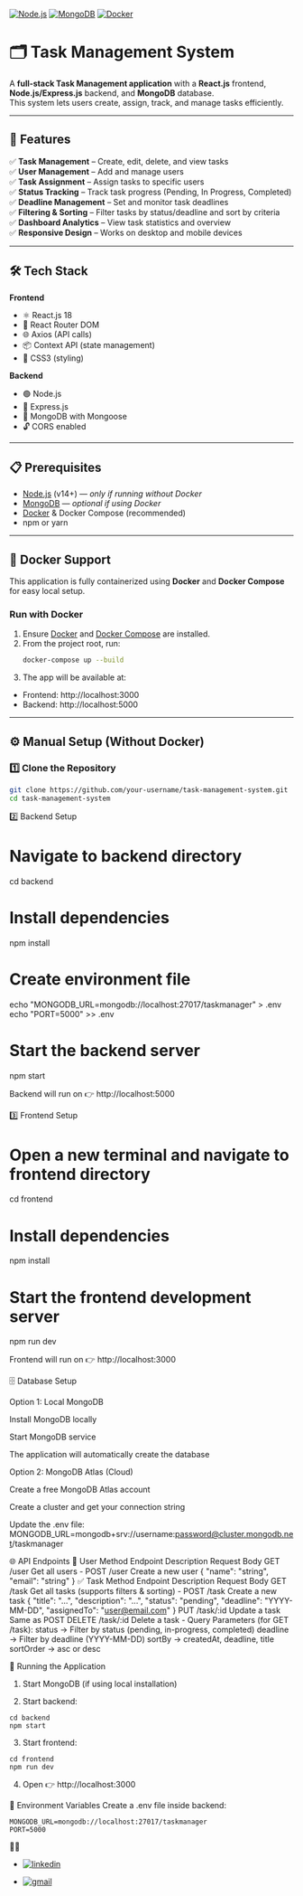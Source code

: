 [![Node.js](https://img.shields.io/badge/Node.js-18.x-green?logo=node.js)](https://nodejs.org/)
[![MongoDB](https://img.shields.io/badge/MongoDB-Atlas%20or%20Local-green?logo=mongodb)](https://mongodb.com/)
[![Docker](https://img.shields.io/badge/Docker-Compose-blue?logo=docker)](https://docker.com/)

# 🗂️ Task Management System

A **full-stack Task Management application** with a **React.js** frontend, **Node.js/Express.js** backend, and **MongoDB** database.  
This system lets users create, assign, track, and manage tasks efficiently.

---

## 🚀 Features
✅ **Task Management** – Create, edit, delete, and view tasks  
✅ **User Management** – Add and manage users  
✅ **Task Assignment** – Assign tasks to specific users  
✅ **Status Tracking** – Track task progress (Pending, In Progress, Completed)  
✅ **Deadline Management** – Set and monitor task deadlines  
✅ **Filtering & Sorting** – Filter tasks by status/deadline and sort by criteria  
✅ **Dashboard Analytics** – View task statistics and overview  
✅ **Responsive Design** – Works on desktop and mobile devices

---

## 🛠️ Tech Stack
**Frontend**
- ⚛️ React.js 18  
- 🔀 React Router DOM  
- 🌐 Axios (API calls)  
- 📦 Context API (state management)  
- 🎨 CSS3 (styling)

**Backend**
- 🟢 Node.js  
- 🚂 Express.js  
- 🍃 MongoDB with Mongoose  
- 🔓 CORS enabled

---

## 📋 Prerequisites

- [Node.js](https://nodejs.org/) (v14+) — *only if running without Docker*
- [MongoDB](https://www.mongodb.com/) — *optional if using Docker*
- [Docker](https://www.docker.com/) & Docker Compose (recommended)
- npm or yarn

---
## 🐳 Docker Support

This application is fully containerized using **Docker** and **Docker Compose** for easy local setup.

### Run with Docker

1. Ensure [Docker](https://www.docker.com/) and [Docker Compose](https://docs.docker.com/compose/) are installed.
2. From the project root, run:
   ```bash
   docker-compose up --build
   ```
3. The app will be available at:
* Frontend: http://localhost:3000
* Backend: http://localhost:5000
---

## ⚙️ Manual Setup (Without Docker)

### 1️⃣ Clone the Repository
```bash
git clone https://github.com/your-username/task-management-system.git
cd task-management-system
```
2️⃣ Backend Setup
# Navigate to backend directory
cd backend

# Install dependencies
npm install

# Create environment file
echo "MONGODB_URL=mongodb://localhost:27017/taskmanager" > .env
echo "PORT=5000" >> .env

# Start the backend server
npm start

Backend will run on 👉 http://localhost:5000

3️⃣ Frontend Setup
# Open a new terminal and navigate to frontend directory
cd frontend

# Install dependencies
npm install

# Start the frontend development server
npm run dev

Frontend will run on 👉 http://localhost:3000

🗄️ Database Setup

Option 1: Local MongoDB

Install MongoDB locally

Start MongoDB service

The application will automatically create the database

Option 2: MongoDB Atlas (Cloud)

Create a free MongoDB Atlas
 account

Create a cluster and get your connection string

Update the .env file:
MONGODB_URL=mongodb+srv://username:password@cluster.mongodb.net/taskmanager

🌐 API Endpoints
👤 User
Method	Endpoint	Description	Request Body
GET	/user	Get all users	-
POST	/user	Create a new user	{ "name": "string", "email": "string" }
✅ Task
Method	Endpoint	Description	Request Body
GET	/task	Get all tasks (supports filters & sorting)	-
POST	/task	Create a new task	{ "title": "...", "description": "...", "status": "pending", "deadline": "YYYY-MM-DD", "assignedTo": "user@email.com" }
PUT	/task/:id	Update a task	Same as POST
DELETE	/task/:id	Delete a task	-
Query Parameters (for GET /task):
status → Filter by status (pending, in-progress, completed)
deadline → Filter by deadline (YYYY-MM-DD)
sortBy → createdAt, deadline, title
sortOrder → asc or desc

🏃 Running the Application

1. Start MongoDB (if using local installation)

2. Start backend:
```
cd backend
npm start
```

3. Start frontend:
```
cd frontend
npm run dev
```

4. Open 👉 http://localhost:3000
  
🔧 Environment Variables
Create a .env file inside backend:
```
MONGODB_URL=mongodb://localhost:27017/taskmanager
PORT=5000
```
🙋‍♂️ 

* [![linkedin](https://img.shields.io/badge/linkedin-0A66C2?style=for-the-badge&logo=linkedin&logoColor=white)](https://www.linkedin.com/in/aryan-sinha-877698212/)

* [![gmail](https://img.shields.io/badge/gmail-EA4335?style=for-the-badge&logo=gmail&logoColor=white)](mailto:aryan.sinha1818@gmail.com)

